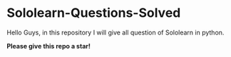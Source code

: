 # Sololearn-Questions-Solved
Hello Guys, in this repository I will give all question of Sololearn in python.

**Please give this repo a star!**
